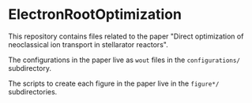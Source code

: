# ElectronRootOptimization
This repository contains files related to the paper "Direct optimization of neoclassical ion transport in stellarator reactors".

The configurations in the paper live as `wout` files in the `configurations/` subdirectory.

The scripts to create each figure in the paper live in the `figure*/` subdirectories.
